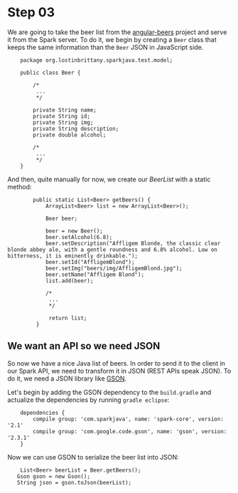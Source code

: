 # Step 03 #

We are going to take the beer list from the [angular-beers](https://github.com/LostInBrittany/angular-beers) project and serve it from the Spark server. 
To do it, we begin by creating a `Beer` class that keeps the same information than the `Beer` JSON in JavaScript side.


		package org.lostinbrittany.sparkjava.test.model;
		
		public class Beer {
			
			/*
			 ...
			 */
			
			private String name;
			private String id;
			private String img;
			private String description;
			private double alcohol;
				
			/*
			 ...
			 */
		}
		
And then, quite manually for now, we create our *BeerList* with a static method:



			public static List<Beer> getBeers() {
				ArrayList<Beer> list = new ArrayList<Beer>();
		
				Beer beer;
		
				beer = new Beer();
				beer.setAlcohol(6.8);
				beer.setDescription("Affligem Blonde, the classic clear blonde abbey ale, with a gentle roundness and 6.8% alcohol. Low on bitterness, it is eminently drinkable.");
				beer.setId("AffligemBlond");
				beer.setImg("beers/img/AffligemBlond.jpg");
				beer.setName("Affligem Blond");
				list.add(beer);
				
				/*
			 	 ...
			 	 */
			 	 
			 	 return list;
			 }
   		
   		
## We want an API so we need JSON ##

So now we have a nice Java list of beers. In order to send it to the client in our Spark API, we need to transform it in JSON (REST APIs speak JSON). To do it, we need a JSON library like [GSON](https://code.google.com/p/google-gson/). 

Let's begin by adding the GSON dependency to the `build.gradle` and actualize the dependencies by running `gradle eclipse`:

		dependencies {
		 	compile group: 'com.sparkjava', name: 'spark-core', version: '2.1'
		 	compile group: 'com.google.code.gson', name: 'gson', version: '2.3.1'
		}   		
		
Now we can use GSON to serialize the beer list into JSON:

		List<Beer> beerList = Beer.getBeers();
       Gson gson = new Gson();
       String json = gson.toJson(beerList); 		
       
       